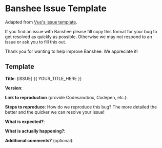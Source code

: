 # Banshee Issue Template

Adapted from [Vue's issue template](https://new-issue.vuejs.org/?repo=vuejs/vue).

If you find an issue with Banshee please fill copy this format for your bug to get resolved as quickly as possible. Otherwise we may not respond to an issue or ask you to fill this out.

Thank you for wanting to help improve Banshee. We appreciate it!

## Template

**Title**: [ISSUE] {{ YOUR_TITLE_HERE }}

**Version**:

**Link to reproduction** (provide Codesandbox, Codepen, etc.):

**Steps to reproduce**:
How do we reproduce this bug? The more detailed the better and the quicker we can resolve your issue!

**What is expected?**:

**What is actually happening?**:

**Additional comments?** (optional):
